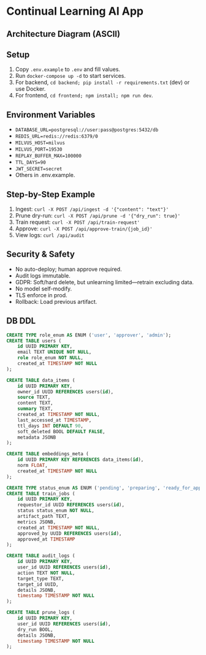 # Continual Learning AI App

## Architecture Diagram (ASCII)

## Setup
1. Copy `.env.example` to `.env` and fill values.
2. Run `docker-compose up -d` to start services.
3. For backend, `cd backend; pip install -r requirements.txt` (dev) or use Docker.
4. For frontend, `cd frontend; npm install; npm run dev`.

## Environment Variables
- `DATABASE_URL=postgresql://user:pass@postgres:5432/db`
- `REDIS_URL=redis://redis:6379/0`
- `MILVUS_HOST=milvus`
- `MILVUS_PORT=19530`
- `REPLAY_BUFFER_MAX=100000`
- `TTL_DAYS=90`
- `JWT_SECRET=secret`
- Others in .env.example.

## Step-by-Step Example
1. Ingest: `curl -X POST /api/ingest -d '{"content": "text"}'`
2. Prune dry-run: `curl -X POST /api/prune -d '{"dry_run": true}'`
3. Train request: `curl -X POST /api/train-request'`
4. Approve: `curl -X POST /api/approve-train/{job_id}'`
5. View logs: `curl /api/audit`

## Security & Safety
- No auto-deploy; human approve required.
- Audit logs immutable.
- GDPR: Soft/hard delete, but unlearning limited—retrain excluding data.
- No model self-modify.
- TLS enforce in prod.
- Rollback: Load previous artifact.

## DB DDL
```sql
CREATE TYPE role_enum AS ENUM ('user', 'approver', 'admin');
CREATE TABLE users (
    id UUID PRIMARY KEY,
    email TEXT UNIQUE NOT NULL,
    role role_enum NOT NULL,
    created_at TIMESTAMP NOT NULL
);

CREATE TABLE data_items (
    id UUID PRIMARY KEY,
    owner_id UUID REFERENCES users(id),
    source TEXT,
    content TEXT,
    summary TEXT,
    created_at TIMESTAMP NOT NULL,
    last_accessed_at TIMESTAMP,
    ttl_days INT DEFAULT 90,
    soft_deleted BOOL DEFAULT FALSE,
    metadata JSONB
);

CREATE TABLE embeddings_meta (
    id UUID PRIMARY KEY REFERENCES data_items(id),
    norm FLOAT,
    created_at TIMESTAMP NOT NULL
);

CREATE TYPE status_enum AS ENUM ('pending', 'preparing', 'ready_for_approval', 'approved', 'running', 'completed', 'failed');
CREATE TABLE train_jobs (
    id UUID PRIMARY KEY,
    requestor_id UUID REFERENCES users(id),
    status status_enum NOT NULL,
    artifact_path TEXT,
    metrics JSONB,
    created_at TIMESTAMP NOT NULL,
    approved_by UUID REFERENCES users(id),
    approved_at TIMESTAMP
);

CREATE TABLE audit_logs (
    id UUID PRIMARY KEY,
    user_id UUID REFERENCES users(id),
    action TEXT NOT NULL,
    target_type TEXT,
    target_id UUID,
    details JSONB,
    timestamp TIMESTAMP NOT NULL
);

CREATE TABLE prune_logs (
    id UUID PRIMARY KEY,
    user_id UUID REFERENCES users(id),
    dry_run BOOL,
    details JSONB,
    timestamp TIMESTAMP NOT NULL
);